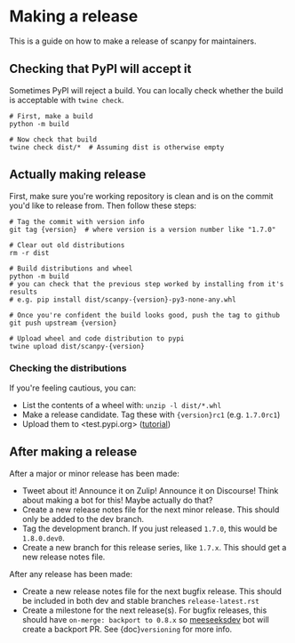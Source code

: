 # Making a release

This is a guide on how to make a release of scanpy for maintainers.

## Checking that PyPI will accept it

Sometimes PyPI will reject a build.
You can locally check whether the build is acceptable with `twine check`.

```shell
# First, make a build
python -m build

# Now check that build
twine check dist/*  # Assuming dist is otherwise empty
```

## Actually making release

First, make sure you're working repository is clean and is on the commit you'd like to release from.
Then follow these steps:

```shell
# Tag the commit with version info
git tag {version}  # where version is a version number like "1.7.0"

# Clear out old distributions
rm -r dist

# Build distributions and wheel
python -m build
# you can check that the previous step worked by installing from it's results
# e.g. pip install dist/scanpy-{version}-py3-none-any.whl

# Once you're confident the build looks good, push the tag to github
git push upstream {version}

# Upload wheel and code distribution to pypi
twine upload dist/scanpy-{version}
```

### Checking the distributions

If you're feeling cautious, you can:

- List the contents of a wheel with: `unzip -l dist/*.whl`
- Make a release candidate. Tag these with `{version}rc1` (e.g. `1.7.0rc1`)
- Upload them to <test.pypi.org> ([tutorial](https://packaging.python.org/en/latest/tutorials/packaging-projects/#uploading-the-distribution-archives))

## After making a release

After a major or minor release has been made:

- Tweet about it! Announce it on Zulip! Announce it on Discourse! Think about making a bot for this! Maybe actually do that?
- Create a new release notes file for the next minor release. This should only be added to the dev branch.
- Tag the development branch. If you just released `1.7.0`, this would be `1.8.0.dev0`.
- Create a new branch for this release series, like `1.7.x`. This should get a new release notes file.

After any release has been made:

- Create a new release notes file for the next bugfix release. This should be included in both dev and stable branches `release-latest.rst`
- Create a milestone for the next release(s). For bugfix releases, this should have `on-merge: backport to 0.8.x` so [meeseeksdev](https://meeseeksbox.github.io) bot will create a backport PR. See {doc}`versioning` for more info.
